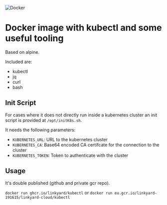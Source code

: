 ![Docker](https://github.com/linkyard/docker-kubectl/workflows/Docker/badge.svg)

# Docker image with kubectl and some useful tooling

Based on alpine.

Included are:

- kubectl
- jq
- curl
- bash

## Init Script

For cases where it does not directly run inside a kubernetes cluster an init script is
provided at `/opt/initK8s.sh`.

It needs the following parameters:

- `KUBERNETES_URL`: URL to the kubernetes cluster
- `KUBERNETES_CA`: Base64 encoded CA certifcate for the connection to the cluster
- `KUBERNETES_TOKEN`: Token to authenticate with the cluster


## Usage
It's double published (github and private gcr repo).

`docker run ghcr.io/linkyard/kubectl`
or
`docker run eu.gcr.io/linkyard-191615/linkyard-cloud/kubectl`